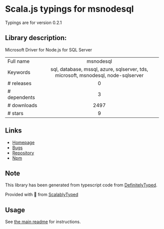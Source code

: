 
# Scala.js typings for msnodesql

Typings are for version 0.2.1

## Library description:
Microsoft Driver for Node.js for SQL Server

|                    |                 |
| ------------------ | :-------------: |
| Full name          | msnodesql |
| Keywords           | sql, database, mssql, azure, sqlserver, tds, microsoft, msnodesql, node-sqlserver |
| # releases         | 0 |
| # dependents       | 3 |
| # downloads        | 2497 |
| # stars            | 9 |

## Links
- [Homepage](https://github.com/WindowsAzure/node-sqlserver)
- [Bugs](https://github.com/WindowsAzure/node-sqlserver/issues)
- [Repository](https://github.com/WindowsAzure/node-sqlserver)
- [Npm](https://www.npmjs.com/package/msnodesql)
    


## Note
This library has been generated from typescript code from [DefinitelyTyped](https://definitelytyped.org).

Provided with :purple_heart: from [ScalablyTyped](https://github.com/oyvindberg/ScalablyTyped)

## Usage
See [the main readme](../../readme.md) for instructions.


